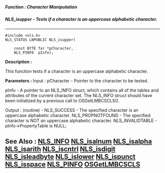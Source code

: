 ##### Function : Character Manipulation
##### NLS_isupper - Tests if a character is an uppercase alphabetic character.
---
```
#include <nls.h>
NLS_STATUS LNPUBLIC NLS_isupper(

	const BYTE far *pCharacter,
	NLS_PINFO  pInfo);
```
**Description :**

This function tests if a character is an uppercase alphabetic character.

**Parameters :**
Input :
pCharacter  -  Pointer to the character to be tested.

pInfo  -  A pointer to an NLS_INFO struct, which contains all of the tables and attributes of the current character set. The NLS_INFO struct should have been initialized by a previous call to OSGetLMBCSCLS().

Output :
(routine)  -  NLS_SUCCESS - The specified character is an uppercase alphabetic character.
NLS_PROPNOTFOUND - The specified character is NOT an uppercase alphabetic character.
NLS_INVALIDTABLE - pInfo->PropertyTable is NULL;



**See Also :**
[NLS_INFO](/reference/Data/NLS_INFO)
[NLS_isalnum](/reference/Func/NLS_isalnum)
[NLS_isalpha](/reference/Func/NLS_isalpha)
[NLS_isarith](/reference/Func/NLS_isarith)
[NLS_iscntrl](/reference/Func/NLS_iscntrl)
[NLS_isdigit](/reference/Func/NLS_isdigit)
[NLS_isleadbyte](/reference/Func/NLS_isleadbyte)
[NLS_islower](/reference/Func/NLS_islower)
[NLS_ispunct](/reference/Func/NLS_ispunct)
[NLS_isspace](/reference/Func/NLS_isspace)
[NLS_PINFO](/reference/Data/NLS_PINFO)
[OSGetLMBCSCLS](/reference/Func/OSGetLMBCSCLS)
---
